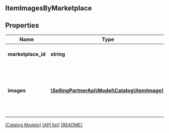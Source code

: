 ## ItemImagesByMarketplace

## Properties

Name | Type | Description | Notes
------------ | ------------- | ------------- | -------------
**marketplace_id** | **string** | Amazon marketplace identifier. |
**images** | [**\SellingPartnerApi\Model\Catalog\ItemImage[]**](ItemImage.md) | Images for an item in the Amazon catalog for the indicated Amazon marketplace. |

[[Catalog Models]](../) [[API list]](../../Api) [[README]](../../../README.md)
